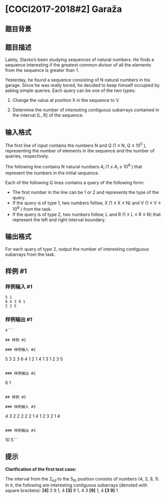 # [COCI2017-2018#2] ​​Garaža

## 题目背景



## 题目描述

Lately, Slavko’s been studying sequences of natural numbers. He finds a sequence
interesting if the greatest common divisor of all the elements from the sequence is greater
than 1.

Yesterday, he found a sequence consisting of N natural numbers in his garage. Since he
was really bored, he decided to keep himself occupied by asking simple queries. Each query
can be one of the two types:

1. Change the value at position X in the sequence to V.

2. Determine the number of interesting contiguous subarrays contained in the interval
[L, R] of the sequence.


## 输入格式

The first line of input contains the numbers N and Q (1 ≤ N, Q ≤ $10^5$
), representing the
number of elements in the sequence and the number of queries, respectively.

The following line contains N natural numbers $A_i$
(1 ≤ $A_i$ ≤ $10^9$
) that represent the numbers in
the initial sequence.

Each of the following Q lines contains a query of the following form:

 - The first number in the line can be 1 or 2 and represents the type of the query.
 - If the query is of type 1, two numbers follow, X (1 ≤ X ≤ N) and V (1 ≤ V ≤ $10^9$
) from
the task.
 - If the query is of type 2, two numbers follow, L and R (1 ≤ L ≤ R ≤ N) that represent
the left and right interval boundary.


## 输出格式

For each query of type 2, output the number of interesting contiguous subarrays from the
task.


## 样例 #1

### 样例输入 #1
```
5 1
8 4 3 9 1
2 2 5
```

### 样例输出 #1

```
4```

## 样例 #2

### 样例输入 #2
```
5 3
2 3 6 4 1
2 1 4
1 3 1
2 3 5
```

### 样例输出 #2

```
6
1
```

## 样例 #3

### 样例输入 #3
```
4 3
2 2 2 2
2 1 4
1 2 3
2 1 4
```

### 样例输出 #3

```
10
5```

## 提示

**Clarification​ ​of​ ​the​ ​first​ ​test​ ​case:**

The interval from the $2_{nd}$ to the $5_{th}$ position consists of numbers (4, 3, 9, 1). In it, the following are
interesting contiguous subarrays (denoted with square brackets):
**[4]**​ 3 9 1, 4 **[3]​** ​9 1, 4 3 **[9]**​ 1, 4 **[3​ ​9]​** 1
